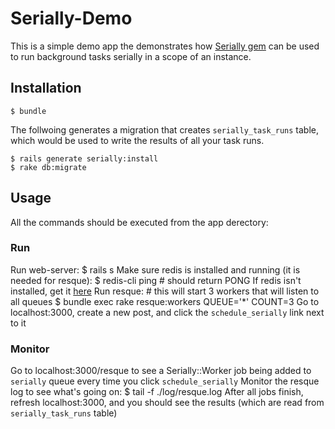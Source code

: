 # Serially-Demo

This is a simple demo app the demonstrates how [Serially gem][1] can be used to run background tasks serially in a scope of an instance.

## Installation

    $ bundle

The follwoing generates a migration that creates `serially_task_runs` table, which would be used to write the results of all your task runs.

    $ rails generate serially:install
    $ rake db:migrate

## Usage
All the commands should be executed from the app derectory:

### Run
Run web-server:
    $ rails s
Make sure redis is installed and running (it is needed for resque):
    $ redis-cli ping   # should return PONG
If redis isn't installed, get it [here][2]
Run resque:
    # this will start 3 workers that will listen to all queues
    $ bundle exec rake resque:workers QUEUE='*' COUNT=3
Go to localhost:3000, create a new post, and click the `schedule_serially` link next to it

### Monitor
Go to localhost:3000/resque to see a Serially::Worker job being added to `serially` queue every time you click `schedule_serially`
Monitor the resque log to see what's going on:
    $ tail -f ./log/resque.log
After all jobs finish, refresh localhost:3000, and you should see the results (which are read from `serially_task_runs` table)


[1]: https://github.com/mikemarsian/serially
[2]: http://redis.io/